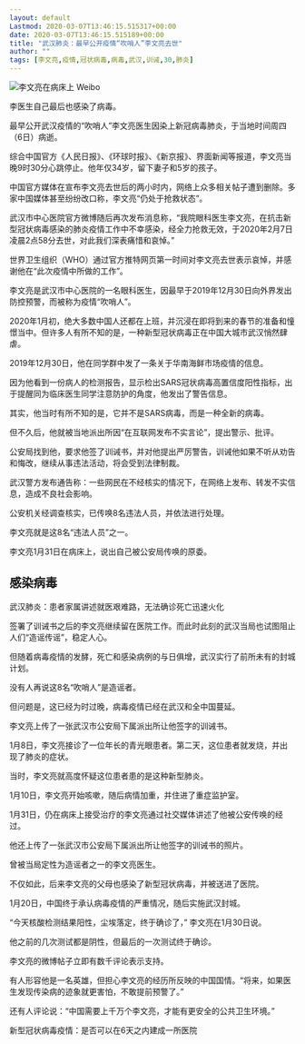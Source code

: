 ```yaml
---
layout: default
Lastmod: 2020-03-07T13:46:15.515317+00:00
date: 2020-03-07T13:46:15.515189+00:00
title: "武汉肺炎：最早公开疫情“吹哨人”李文亮去世"
author: ""
tags: [李文亮,疫情,冠状病毒,病毒,武汉,训诫,30,肺炎]
---
```


 ![李文亮在病床上](https://images.weserv.nl/?url=https%3A//ichef.bbci.co.uk/news/320/cpsprodpb/12557/production/_110759057_pic1.jpg) Weibo 

李医生自己最后也感染了病毒。

最早公开武汉疫情的“吹哨人”李文亮医生因染上新冠病毒肺炎，于当地时间周四（6日）病逝。

综合中国官方《人民日报》、《环球时报》、《新京报》、界面新闻等报道，李文亮当晚9时30分心跳停止。他年仅34岁，留下妻子和5岁的孩子。

中国官方媒体在宣布李文亮去世后的两小时内，网络上众多相关帖子遭到删除。多家中国媒体甚至纷纷改口称，李文亮“仍处于抢救状态”。

武汉市中心医院官方微博随后再次发布消息称，“我院眼科医生李文亮，在抗击新型冠状病毒感染的肺炎疫情工作中不幸感染，经全力抢救无效，于2020年2月7日凌晨2点58分去世，对此我们深表痛惜和哀悼。”

世界卫生组织（WHO）通过官方推特网页第一时间对李文亮去世表示哀悼，并感谢他在“此次疫情中所做的工作”。

李文亮是武汉市中心医院的一名眼科医生，因最早于2019年12月30日向外界发出防控预警，而被称为疫情“吹哨人”。

2020年1月初，绝大多数中国人还都在上班，并沉浸在即将到来的春节的准备和憧憬当中。但许多人有所不知的是，一种新型冠状病毒正在中国大城市武汉悄然肆虐。

2019年12月30日，他在同学群中发了一条关于华南海鲜市场疫情的信息。

因为他看到一份病人的检测报告，显示检出SARS冠状病毒高置信度阳性指标，出于提醒同为临床医生同学注意防护的角度，他发出了警告信息。

其实，他当时有所不知的是，它并不是SARS病毒，而是一种全新的病毒。

但不久后，他就被当地派出所因“在互联网发布不实言论”，提出警示、批评。

公安局找到他，要求他签了训诫书，并对他提出严厉警告，训诫他如果不听从劝告和悔改，继续从事违法活动，将会受到法律制裁。

武汉警方发布通告称：一些网民在不经核实的情况下，在网络上发布、转发不实信息，造成不良社会影响。

公安机关经调查核实，已传唤8名违法人员，并依法进行处理。

李文亮就是这8名“违法人员”之一。

李文亮1月31日在病床上，说出自己被公安局传唤的原委。

感染病毒
----

武汉肺炎：患者家属讲述就医艰难路，无法确诊死亡迅速火化

签署了训诫书之后的李文亮继续留在医院工作。而此时此刻的武汉当局也试图阻止人们“造谣传谣”，稳定人心。

但随着病毒疫情的发酵，死亡和感染病例的与日俱增，武汉实行了前所未有的封城计划。

没有人再说这8名“吹哨人”是造谣者。

但问题是，这已经为时过晚，病毒疫情已经在武汉和全中国蔓延。

李文亮上传了一张武汉市公安局下属派出所让他签字的训诫书。

1月8日，李文亮接诊了一位年长的青光眼患者。第二天，这位患者就发烧，并出现了肺炎的症状。

当时，李文亮就高度怀疑这位患者患的是这种新型肺炎。

1月10日，李文亮开始咳嗽，随后病情加重，并住进了重症监护室。

1月31日，仍在病床上接受治疗的李文亮通过社交媒体讲述了他被公安传唤的经过。

他还上传了一张武汉市公安局下属派出所让他签字的训诫书的照片。

曾被当局定性为造谣者之一的李文亮医生。

不仅如此，后来李文亮的父母也感染了新型冠状病毒，并被送进了医院。

1月20日，中国终于承认病毒疫情的严重情况，随后实施武汉封城。

“今天核酸检测结果阳性，尘埃落定，终于确诊了，” 李文亮在1月30日说。

他之前的几次测试都是阴性，但最后的一次测试终于确诊。

李文亮的微博帖子立即有数千评论表示支持。

有人形容他是一名英雄，但担心李文亮的经历所反映的中国国情。“将来，如果医生发现传染病的迹象就更害怕，不敢提前预警了。”

还有人评论说：“中国需要上千万个李文亮，才能有更安全的公共卫生环境。”

新型冠状病毒疫情：是否可以在6天之内建成一所医院

